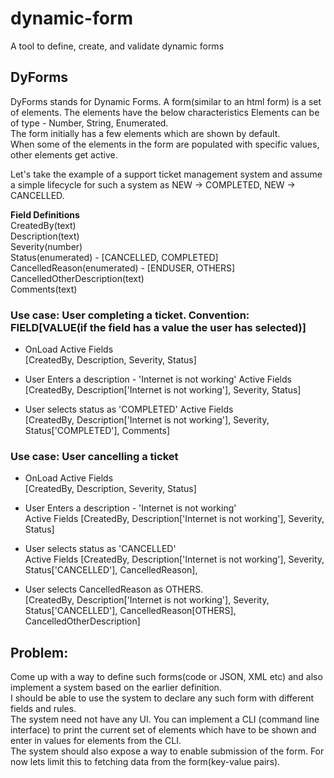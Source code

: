 # dynamic-form
A tool to define, create, and validate dynamic forms 

## DyForms

DyForms stands for Dynamic Forms.
A form(similar to an html form) is a set of elements. The elements have the below characteristics
Elements can be of type - Number, String, Enumerated.  
The form initially has a few elements which are shown by default.  
When some of the elements in the form are populated with specific values, other elements get active.  

Let's take the example of a support ticket management system and assume a simple lifecycle for such a system as NEW -> COMPLETED, NEW -> CANCELLED.

**Field Definitions**  
CreatedBy(text)  
Description(text)  
Severity(number)  
Status(enumerated) - [CANCELLED, COMPLETED]  
CancelledReason(enumerated) - [ENDUSER, OTHERS]  
CancelledOtherDescription(text)  
Comments(text)

### Use case: User completing a ticket. Convention: FIELD[VALUE(if the field has a value the user has selected)]
* OnLoad 
Active Fields  
[CreatedBy, Description, Severity, Status]

* User Enters a description - 'Internet is not working'
Active Fields  
[CreatedBy, Description['Internet is not working'], Severity, Status]

* User selects status as 'COMPLETED'
Active Fields  
[CreatedBy, Description['Internet is not working'], Severity, Status['COMPLETED'], Comments]

### Use case: User cancelling a ticket
* OnLoad
Active Fields  
[CreatedBy, Description, Severity, Status]

* User Enters a description - 'Internet is not working'  
Active Fields
[CreatedBy, Description['Internet is not working'], Severity, Status]

* User selects status as 'CANCELLED'  
Active Fields
[CreatedBy, Description['Internet is not working'], Severity, Status['CANCELLED'], CancelledReason], 

* User selects CancelledReason as OTHERS.  
[CreatedBy, Description['Internet is not working'], Severity, Status['CANCELLED'], CancelledReason[OTHERS], CancelledOtherDescription]

## Problem:
Come up with a way to define such forms(code or JSON, XML etc) and also implement a system based on the earlier definition.  
I should be able to use the system to declare any such form with different fields and rules.  
The system need not have any UI. You can implement a CLI (command line interface) to print the current set of elements which have to be shown and enter in values for elements from the CLI.  
The system should also expose a way to enable submission of the form. For now lets limit this to fetching data from the form(key-value pairs).  
